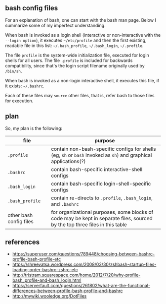 ## bash config files

For an explanation of bash, one can start with the bash man page.  Below I
summarize some of my imperfect understanding.

When bash is invoked as a login shell (interactive or non-interactive with the
`--login option`), it executes `~/etc/profile` and then the first existing,
readable file in this list: `~/.bash_profile`, `~/.bash_login`, `~/.profile`.

The file `profile` is the system-wide initialization file, executed for login
shells for all users.  The file `.profile` is included for backwards
compatibility, since that's the login script filename originally used by
`/bin/sh`.

When bash is invoked as a non-login interactive shell, it executes this file,
if it exists: `~/.bashrc`.

Each of these files may `source` other files, that is, refer bash to those files
for execution.

## plan

So, my plan is the following:

| file            | purpose |
| --------------- | ------- |
| `.profile`      | contain non-bash-specific configs for shells (eg, `sh` or `bash` invoked as `sh`) and graphical applications(?) |
| `.bashrc`       | contain bash-specific interactive-shell configs |
| `.bash_login`   | contain bash-specific login-shell-specific configs |
| `.bash_profile` | contain re-directs to `.profile`, `.bash_login`, and `.bashrc` |
| other bash config files | for organizational purposes, some blocks of code may be kept in separate files, sourced by the top three files in this table |

## references

* https://superuser.com/questions/789448/choosing-between-bashrc-profile-bash-profile-etc
* https://shreevatsa.wordpress.com/2008/03/30/zshbash-startup-files-loading-order-bashrc-zshrc-etc
* http://tristram.squarespace.com/home/2012/7/20/why-profile-bash_profile-and-bash_login.html
* https://serverfault.com/questions/261802/what-are-the-functional-differences-between-profile-bash-profile-and-bashrc
* http://mywiki.wooledge.org/DotFiles
